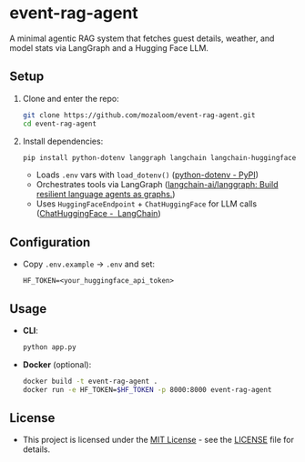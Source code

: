 # event-rag-agent

A minimal agentic RAG system that fetches guest details, weather, and model stats via LangGraph and a Hugging Face LLM.

## Setup
1. Clone and enter the repo:
   ```bash
   git clone https://github.com/mozaloom/event-rag-agent.git
   cd event-rag-agent
   ```
2. Install dependencies:
   ```bash
   pip install python-dotenv langgraph langchain langchain-huggingface langchain-community
   ```  
   - Loads `.env` vars with `load_dotenv()`  ([python-dotenv - PyPI](https://pypi.org/project/python-dotenv/?utm_source=chatgpt.com))  
   - Orchestrates tools via LangGraph  ([langchain-ai/langgraph: Build resilient language agents as graphs.](https://github.com/langchain-ai/langgraph?utm_source=chatgpt.com))  
   - Uses `HuggingFaceEndpoint` + `ChatHuggingFace` for LLM calls  ([ChatHuggingFace - ️ LangChain](https://python.langchain.com/docs/integrations/chat/huggingface/?utm_source=chatgpt.com))  

## Configuration
- Copy `.env.example` → `.env` and set:
  ```
  HF_TOKEN=<your_huggingface_api_token>
  ```

## Usage
- **CLI**:  
  ```bash
  python app.py
  ```
- **Docker** (optional):
  ```bash
  docker build -t event-rag-agent .
  docker run -e HF_TOKEN=$HF_TOKEN -p 8000:8000 event-rag-agent
  ```

## License
- This project is licensed under the [MIT License](https://opensource.org/licenses/MIT) - see the [LICENSE](LICENSE) file for details.